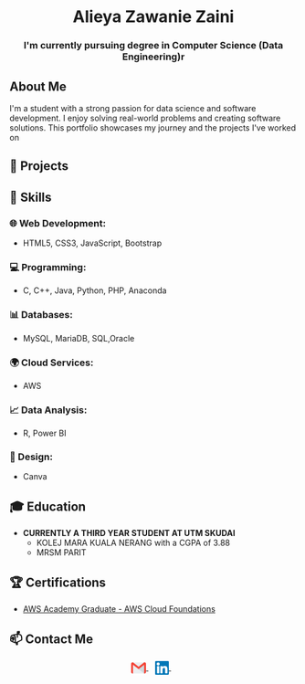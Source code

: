 <p align="center">

</p>

<h1 align="center">Alieya Zawanie Zaini</h1>

<h3 align="center">I'm currently pursuing degree in Computer Science (Data Engineering)r</h3>


## About Me
I'm a student with a strong passion for data science and software development. I enjoy solving real-world problems and creating software solutions. This portfolio showcases my journey and the projects I've worked on

## 🚀 Projects

## 💼 Skills
### 🌐 Web Development:
- HTML5, CSS3, JavaScript, Bootstrap

### 💻 Programming:
- C, C++, Java, Python, PHP, Anaconda

### 📊 Databases:
- MySQL, MariaDB, SQL,Oracle

### 🌍 Cloud Services:
- AWS

### 📈 Data Analysis:
- R, Power BI

### 🎨 Design:
- Canva





## 🎓 Education

- **CURRENTLY A THIRD YEAR STUDENT AT UTM SKUDAI**
  - KOLEJ MARA KUALA NERANG with a CGPA of 3.88
  - MRSM PARIT

## 🏆 Certifications
- [AWS Academy Graduate - AWS Cloud Foundations]([https://www.credly.com/badges/37bd6fde-ef9c-4bb8-b641-4cc16a2b28a3/public_url](https://www.credly.com/badges/df4e3719-21ac-44b7-adca-97baa71ceb1a/public_url)) 

## 📫 Contact Me
<p align="center">
  <a href="mailto: alieyazawanie@gmail.com" >
    <img align="center" | Gmail" width="26px" src="https://github.com/SatYu26/SatYu26/blob/master/Assets/Gmail.svg" />
  </a> &nbsp;&nbsp;

  <a href="www.linkedin.com/in/alieya-zain/" target="_blank">
    <img align="center"  | Linkedin" width="24px" src="https://github.com/SatYu26/SatYu26/blob/master/Assets/Linkedin.svg" />
  </a> &nbsp;&nbsp;

